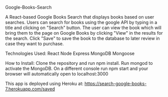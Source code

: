 Google-Books-Search

A React-based Google Books Search that displays books based on user searches. Users can search for books using the google API by typing in a title and clicking on "Search" button. The user can view the book which will bring them to the page on Google Books by clicking "View" in the results for the search. Click "Save" to save the book to the database to later review in case they want to purchase. 

Technologies Used:
React
Node
Express
MongoDB
Mongoose

How to Install:
Clone the repository and run npm install. Run mongod to activate the MongoDB. On a different console run npm start and your browser will automatically open to localhost:3000

This app is deployed using Heroku at: https://search-google-books-7.herokuapp.com/saved